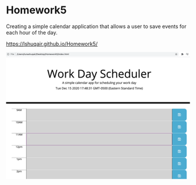 # Homework5
Creating a simple calendar application that allows a user to save events for each hour of the day. 

https://lshuqair.github.io/Homework5/

![A Screenshot of my Project](image.png)